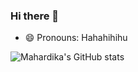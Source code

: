 ### Hi there 👋

<!--
**Kharismahardikaa/Kharismahardikaa** is a ✨ _special_ ✨ repository because its `README.md` (this file) appears on your GitHub profile.


-->

<!-- - 🔭 I’m currently working on Helpul Studio and Mulia University
- 🌱 I’m currently learning Node JS, Flutter, Python, and Machine Learning
- 👯 I’m looking to collaborate on Application Development
- 🤔 I’m looking for help with learning path for study
- 💬 Ask me about code, design, and bussiness
- 📫 How to reach me: muhammadkharismam@gmail.com -->
- 😄 Pronouns: Hahahihihu
<!-- - ⚡ Fun fact: I Like reading book, but I don't wanna to have book -->
![Mahardika's GitHub stats](https://github-readme-stats.vercel.app/api?username=Kharismahardikaa&show_icons=true&theme=dracula)
